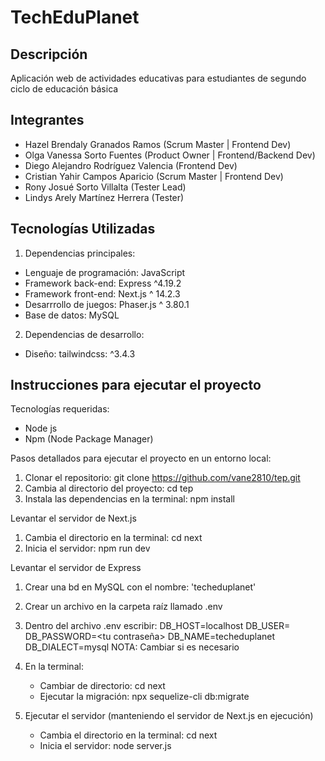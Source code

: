 # TechEduPlanet

## Descripción
Aplicación web de actividades educativas para estudiantes de segundo ciclo de educación básica

## Integrantes 
- Hazel Brendaly Granados Ramos (Scrum Master | Frontend Dev)
- Olga Vanessa Sorto Fuentes (Product Owner | Frontend/Backend Dev)
- Diego Alejandro Rodríguez Valencia (Frontend Dev)
- Cristian Yahir Campos Aparicio (Scrum Master | Frontend Dev)
- Rony Josué Sorto Villalta (Tester Lead)
- Lindys Arely Martínez Herrera (Tester)

## Tecnologías Utilizadas

1. Dependencias principales:
- Lenguaje de programación: JavaScript
- Framework back-end: Express ^4.19.2
- Framework front-end: Next.js ^ 14.2.3
- Desarrrollo de juegos: Phaser.js ^ 3.80.1
- Base de datos: MySQL
  
2. Dependencias de desarrollo:
- Diseño: tailwindcss: ^3.4.3

## Instrucciones para ejecutar el proyecto

Tecnologías requeridas: 
- Node js
- Npm (Node Package Manager)
  
Pasos detallados para ejecutar el proyecto en un entorno local:

1. Clonar el repositorio: git clone https://github.com/vane2810/tep.git
2. Cambia al directorio del proyecto: cd tep
3. Instala las dependencias en la terminal:
     npm install

Levantar el servidor de Next.js
1. Cambia el directorio en la terminal: cd next
2. Inicia el servidor: npm run dev
   
Levantar el servidor de Express 
1. Crear una bd en MySQL con el nombre: 'techeduplanet'
2. Crear un archivo en la carpeta raíz llamado .env
3. Dentro del archivo .env escribir: 
          DB_HOST=localhost
          DB_USER=<tu usuario>
          DB_PASSWORD=<tu contraseña>
          DB_NAME=techeduplanet
          DB_DIALECT=mysql
NOTA: Cambiar si es necesario
4. En la terminal:
    - Cambiar de directorio: cd next
    - Ejecutar la migración: npx sequelize-cli db:migrate
      
5. Ejecutar el servidor (manteniendo el servidor de Next.js en ejecución)
    - Cambia el directorio en la terminal: cd next
     - Inicia el servidor: node server.js
